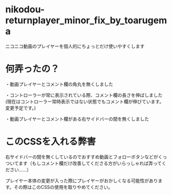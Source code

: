 # nikodou-returnplayer_minor_fix_by_toarugema

ニコニコ動画のプレイヤーを個人的にちょっとだけ使いやすくします

# 何弄ったの？
・動画プレイヤーとコメント欄の角丸を無くしました

・コントローラーが常に表示されている際、コメント欄の長さを伸ばしました(現在はコントローラー常時表示ではない状態でもコメント欄が伸びています。変更予定です。)

・動画プレイヤーとコメント欄がある右サイドバーの間を無くしました

# このCSSを入れる弊害
右サイドバーの間を無くしているのでおすすめ動画とフォローボタンなどがくっついてます（もしコメント欄だけ改善してくださる方がいらっしゃれば弄ってください……）

プレイヤー本体の変更が入った際にプレイヤーがおかしくなる可能性があります。その際はこのCSSの使用を取りやめてください。
